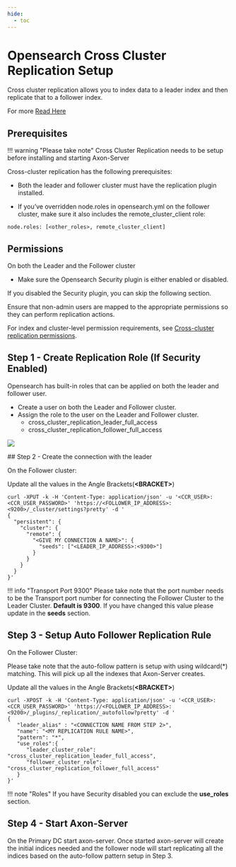 ```yaml
---
hide:
  - toc
---
```


# Opensearch Cross Cluster Replication Setup

Cross cluster replication allows you to index data to a leader index and then replicate that to a follower index. 

For more [Read Here](https://docs.opensearch.org/docs/latest/tuning-your-cluster/replication-plugin/getting-started/)

## Prerequisites

!!! warning "Please take note"
    Cross Cluster Replication needs to be setup before installing and starting Axon-Server

Cross-cluster replication has the following prerequisites:

- Both the leader and follower cluster must have the replication plugin installed.

- If you’ve overridden node.roles in opensearch.yml on the follower cluster, make sure it also includes the remote_cluster_client role:

`node.roles: [<other_roles>, remote_cluster_client]`

## Permissions
On both the Leader and the Follower cluster

- Make sure the Opensearch Security plugin is either enabled or disabled. 

If you disabled the Security plugin, you can skip the following section.

Ensure that non-admin users are mapped to the appropriate permissions so they can perform replication actions.

For index and cluster-level permission requirements, see [Cross-cluster replication permissions](https://docs.opensearch.org/docs/latest/tuning-your-cluster/replication-plugin/permissions/).


## Step 1 - Create Replication Role (If Security Enabled)

Opensearch has built-in roles that can be applied on both the leader and follower user.

- Create a user on both the Leader and Follower cluster. 
- Assign the role to the user on the Leader and Follower cluster.
  - cross_cluster_replication_leader_full_access
  - cross_cluster_replication_follower_full_access 

<img src="/installation/axon-server/CCR_Roles.png" />

## Step 2 - Create the connection with the leader

On the Follower cluster:

Update all the values in the Angle Brackets(**&lt;BRACKET&gt;**)

```shell
curl -XPUT -k -H 'Content-Type: application/json' -u '<CCR_USER>:<CCR_USER_PASSWORD>' 'https://<FOLLOWER_IP_ADDRESS>:<9200>/_cluster/settings?pretty' -d '
{
  "persistent": {
    "cluster": {
      "remote": {
        "<GIVE MY CONNECTION A NAME>": {
          "seeds": ["<LEADER_IP_ADDRESS>:<9300>"]
        }
      }
    }
  }
}'
```
 
!!! info "Transport Port 9300"
    Please take note that the port number needs to be the Transport port number for connecting the Follower Cluster to the Leader Cluster. **Default is 9300**. 
    If you have changed this value please update in the **seeds** section.

## Step 3 - Setup Auto Follower Replication Rule

On the Follower Cluster:

Please take note that the auto-follow pattern is setup with using wildcard(*) matching. This will pick up all the indexes that Axon-Server creates.

Update all the values in the Angle Brackets(**&lt;BRACKET&gt;**)

```shell
curl -XPOST -k -H 'Content-Type: application/json' -u '<CCR_USER>:<CCR_USER_PASSWORD>' 'https://<FOLLOWER_IP_ADDRESS>:<9200>/_plugins/_replication/_autofollow?pretty' -d '
{
   "leader_alias" : "<CONNECTION NAME FROM STEP 2>",
   "name": "<MY REPLICATION RULE NAME>",
   "pattern": "*", 
   "use_roles":{
      "leader_cluster_role": "cross_cluster_replication_leader_full_access",
      "follower_cluster_role": "cross_cluster_replication_follower_full_access"
   }
}'
```

!!! note "Roles"
    If you have Security disabled you can exclude the **use_roles** section.

## Step 4  - Start Axon-Server

On the Primary DC start axon-server. Once started axon-server will create the initial indices needed and the follower node will start replicating all the indices based on the auto-follow pattern setup in Step 3.
